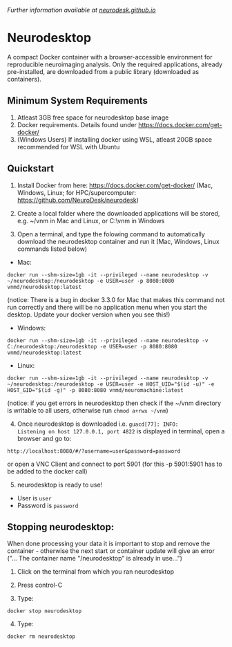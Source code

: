 _Further information available at [neurodesk.github.io](https://neurodesk.github.io)_

# Neurodesktop

A compact Docker container with a browser-accessible environment for reproducible neuroimaging analysis. Only the required applications, already pre-installed, are downloaded from a public library (downloaded as containers).

## Minimum System Requirements
1. Atleast 3GB free space for neurodesktop base image
2. Docker requirements. Details found under https://docs.docker.com/get-docker/
3. (Windows Users) If installing docker using WSL, atleast 20GB space recommended for WSL with Ubuntu

## Quickstart
1. Install Docker from here: https://docs.docker.com/get-docker/ (Mac, Windows, Linux; for HPC/supercomputer: https://github.com/NeuroDesk/neurodesk)

2. Create a local folder where the downloaded applications will be stored, e.g. ~/vnm in Mac and Linux, or C:\vnm in Windows 

3. Open a terminal, and type the folowing command to automatically download the neurodesktop container and run it (Mac, Windows, Linux commands listed below) 

* Mac:
```
docker run --shm-size=1gb -it --privileged --name neurodesktop -v ~/neurodesktop:/neurodesktop -e USER=user -p 8080:8080 vnmd/neurodesktop:latest
```
(notice: There is a bug in docker 3.3.0 for Mac that makes this command not run correctly and there will be no application menu when you start the desktop. Update your docker version when you see this!)

* Windows:
```
docker run --shm-size=1gb -it --privileged --name neurodesktop -v C:/neurodesktop:/neurodesktop -e USER=user -p 8080:8080 vnmd/neurodesktop:latest
```
* Linux:
```
docker run --shm-size=1gb -it --privileged --name neurodesktop -v ~/neurodesktop:/neurodesktop -e USER=user -e HOST_UID="$(id -u)" -e HOST_GID="$(id -g)" -p 8080:8080 vnmd/neuromachine:latest
```
(notice: if you get errors in neurodesktop then check if the ~/vnm directory is writable to all users, otherwise run `chmod a+rwx ~/vnm`)

4. Once neurodesktop is downloaded i.e. `guacd[77]: INFO:        Listening on host 127.0.0.1, port 4822` is displayed in terminal, open a browser and go to:
```
http://localhost:8080/#/?username=user&password=password
```
or open a VNC Client and connect to port 5901 (for this -p 5901:5901 has to be added to the docker call)

5. neurodesktop is ready to use!
- User is `user`
- Password is `password`

## Stopping neurodesktop:
When done processing your data it is important to stop and remove the container - otherwise the next start or container update will give an error ("... The container name "/neurodesktop" is already in use...")
1. Click on the terminal from which you ran neurodesktop

2. Press control-C

3. Type:
```
docker stop neurodesktop
```
4. Type:
```
docker rm neurodesktop
```
